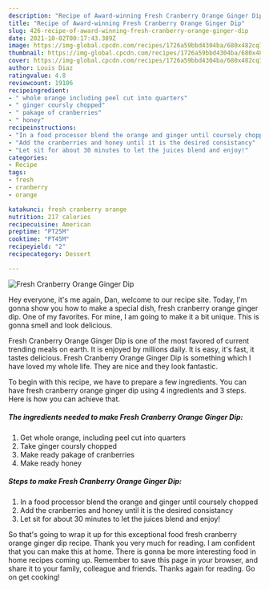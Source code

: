```yaml
---
description: "Recipe of Award-winning Fresh Cranberry Orange Ginger Dip"
title: "Recipe of Award-winning Fresh Cranberry Orange Ginger Dip"
slug: 426-recipe-of-award-winning-fresh-cranberry-orange-ginger-dip
date: 2021-10-02T00:17:43.389Z
image: https://img-global.cpcdn.com/recipes/1726a59bbd4304ba/680x482cq70/fresh-cranberry-orange-ginger-dip-recipe-main-photo.jpg
thumbnail: https://img-global.cpcdn.com/recipes/1726a59bbd4304ba/680x482cq70/fresh-cranberry-orange-ginger-dip-recipe-main-photo.jpg
cover: https://img-global.cpcdn.com/recipes/1726a59bbd4304ba/680x482cq70/fresh-cranberry-orange-ginger-dip-recipe-main-photo.jpg
author: Louis Diaz
ratingvalue: 4.8
reviewcount: 19106
recipeingredient:
- " whole orange including peel cut into quarters"
- " ginger coursly chopped"
- " pakage of cranberries"
- " honey"
recipeinstructions:
- "In a food processor blend the orange and ginger until coursely chopped"
- "Add the cranberries and honey until it is the desired consistancy"
- "Let sit for about 30 minutes to let the juices blend and enjoy!"
categories:
- Recipe
tags:
- fresh
- cranberry
- orange

katakunci: fresh cranberry orange 
nutrition: 217 calories
recipecuisine: American
preptime: "PT25M"
cooktime: "PT45M"
recipeyield: "2"
recipecategory: Dessert

---
```



![Fresh Cranberry Orange Ginger Dip](https://img-global.cpcdn.com/recipes/1726a59bbd4304ba/680x482cq70/fresh-cranberry-orange-ginger-dip-recipe-main-photo.jpg)

Hey everyone, it's me again, Dan, welcome to our recipe site. Today, I'm gonna show you how to make a special dish, fresh cranberry orange ginger dip. One of my favorites. For mine, I am going to make it a bit unique. This is gonna smell and look delicious.



Fresh Cranberry Orange Ginger Dip is one of the most favored of current trending meals on earth. It is enjoyed by millions daily. It is easy, it's fast, it tastes delicious. Fresh Cranberry Orange Ginger Dip is something which I have loved my whole life. They are nice and they look fantastic.


To begin with this recipe, we have to prepare a few ingredients. You can have fresh cranberry orange ginger dip using 4 ingredients and 3 steps. Here is how you can achieve that.

<!--inarticleads1-->

##### The ingredients needed to make Fresh Cranberry Orange Ginger Dip:

1. Get  whole orange, including peel cut into quarters
1. Take  ginger coursly chopped
1. Make ready  pakage of cranberries
1. Make ready  honey




<!--inarticleads2-->

##### Steps to make Fresh Cranberry Orange Ginger Dip:

1. In a food processor blend the orange and ginger until coursely chopped
1. Add the cranberries and honey until it is the desired consistancy
1. Let sit for about 30 minutes to let the juices blend and enjoy!




So that's going to wrap it up for this exceptional food fresh cranberry orange ginger dip recipe. Thank you very much for reading. I am confident that you can make this at home. There is gonna be more interesting food in home recipes coming up. Remember to save this page in your browser, and share it to your family, colleague and friends. Thanks again for reading. Go on get cooking!
